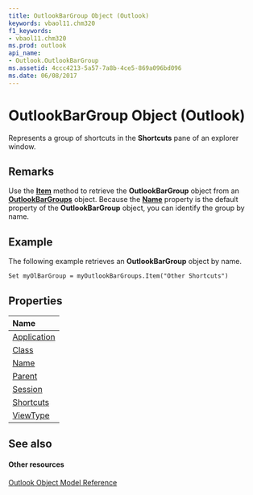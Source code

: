 ```yaml
---
title: OutlookBarGroup Object (Outlook)
keywords: vbaol11.chm320
f1_keywords:
- vbaol11.chm320
ms.prod: outlook
api_name:
- Outlook.OutlookBarGroup
ms.assetid: 4ccc4213-5a57-7a8b-4ce5-869a096bd096
ms.date: 06/08/2017
---
```



# OutlookBarGroup Object (Outlook)

Represents a group of shortcuts in the **Shortcuts** pane of an explorer window.


## Remarks

Use the **[Item](outlookbargroups-item-method-outlook.md)** method to retrieve the **OutlookBarGroup** object from an **[OutlookBarGroups](outlookbargroups-object-outlook.md)** object. Because the **[Name](outlookbargroup-name-property-outlook.md)** property is the default property of the **OutlookBarGroup** object, you can identify the group by name.


## Example

The following example retrieves an **OutlookBarGroup** object by name.


```
Set myOlBarGroup = myOutlookBarGroups.Item("Other Shortcuts")
```


## Properties



|**Name**|
|:-----|
|[Application](outlookbargroup-application-property-outlook.md)|
|[Class](outlookbargroup-class-property-outlook.md)|
|[Name](outlookbargroup-name-property-outlook.md)|
|[Parent](outlookbargroup-parent-property-outlook.md)|
|[Session](outlookbargroup-session-property-outlook.md)|
|[Shortcuts](outlookbargroup-shortcuts-property-outlook.md)|
|[ViewType](outlookbargroup-viewtype-property-outlook.md)|

## See also


#### Other resources


[Outlook Object Model Reference](http://msdn.microsoft.com/library/73221b13-d8d8-99b8-3394-b95dbbfd5ddc%28Office.15%29.aspx)
